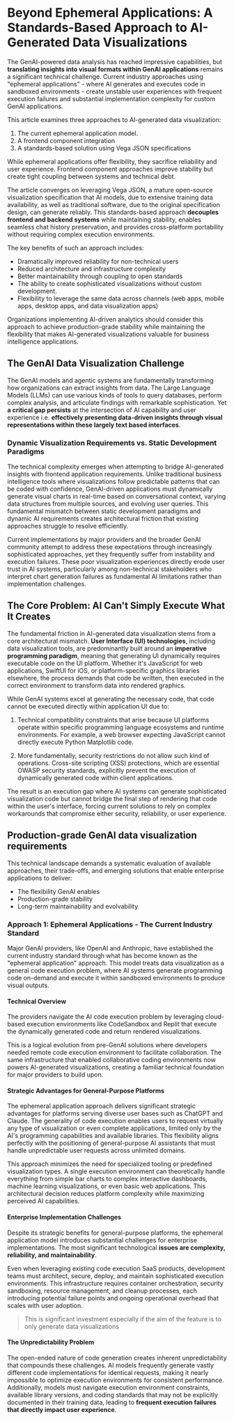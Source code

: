 # Beyond Ephemeral Applications: A Standards-Based Approach to AI-Generated Data Visualizations

The GenAI-powered data analysis has reached impressive capabilities, but **translating insights into visual formats within GenAI applications** remains a significant technical challenge. Current industry approaches using "ephemeral applications" - where AI generates and executes code in sandboxed environments - create unstable user experiences with frequent execution failures and substantial implementation complexity for custom GenAI applications.

This article examines three approaches to AI-generated data visualization:

1. The current ephemeral application model.
1. A frontend component integration
1. A standards-based solution using Vega JSON specifications 

While ephemeral applications offer flexibility, they sacrifice reliability and user experience. Frontend component approaches improve stability but create tight coupling between systems and technical debt.

The article converges on leveraging Vega JSON, a mature open-source visualization specification that AI models, due to extensive training data availability, as well as traditional software, due to the original specification design, can generate reliably. This standards-based approach **decouples frontend and backend systems** while maintaining stability, enables seamless chat history preservation, and provides cross-platform portability without requiring complex execution environments.

The key benefits of such an approach includes: 

- Dramatically improved reliability for non-technical users
- Reduced architecture and infrastructure complexity
- Better maintainability through coupling to open standards
- The ability to create sophisticated visualizations without custom development. 
- Flexibility to leverage the same data across channels (web apps, mobile apps, desktop apps, and data visualization apps)

Organizations implementing AI-driven analytics should consider this approach to achieve production-grade stability while maintaining the flexibility that makes AI-generated visualizations valuable for business intelligence applications.

## The GenAI Data Visualization Challenge

The GenAI models and agentic systems are fundamentally transforming how organizations can extract insights from data. The Large Language Models (LLMs) can use various kinds of tools to query databases, perform complex analysis, and articulate findings with remarkable sophistication. Yet **a critical gap persists** at the intersection of AI capability and user experience i.e. **effectively presenting data-driven insights through visual representations within these largely text based interfaces**.

### Dynamic Visualization Requirements vs. Static Development Paradigms

The technical complexity emerges when attempting to bridge AI-generated insights with frontend application requirements. Unlike traditional business intelligence tools where visualizations follow predictable patterns that can be coded with confidence, GenAI-driven applications must dynamically generate visual charts in real-time based on conversational context, varying data structures from multiple sources, and evolving user queries. This fundamental mismatch between static development paradigms and dynamic AI requirements creates architectural friction that existing approaches struggle to resolve efficiently.

Current implementations by major providers and the broader GenAI community attempt to address these expectations through increasingly sophisticated approaches, yet they frequently suffer from instability and execution failures. These poor visualization experiences directly erode user trust in AI systems, particularly among non-technical stakeholders who interpret chart generation failures as fundamental AI limitations rather than implementation challenges.


## The Core Problem: AI Can't Simply Execute What It Creates

The fundamental friction in AI-generated data visualization stems from a core architectural mismatch. **User Interface (UI) technologies**, including data visualization tools, are predominantly built around an **imperative programming paradigm**, meaning that generating UI dynamically requires executable code on the UI platform. Whether it's JavaScript for web applications, SwiftUI for iOS, or platform-specific graphics libraries elsewhere, the process demands that code be written, then executed in the correct environment to transform data into rendered graphics.

While GenAI systems excel at generating the necessary code, that code cannot be executed directly within application UI due to:

1. Technical compatibility constraints that arise because UI platforms operate within specific programming language ecosystems and runtime environments. For example, a web browser expecting JavaScript cannot directly execute Python Matplotlib code.

1. More fundamentally, security restrictions do not allow such kind of operations. Cross-site scripting (XSS) protections, which are essential OWASP security standards, explicitly prevent the execution of dynamically generated code within client applications.

The result is an execution gap where AI systems can generate sophisticated visualization code but cannot bridge the final step of rendering that code within the user's interface, forcing current solutions to rely on complex workarounds that compromise either security, reliability, or user experience.

## Production-grade GenAI data visualization requirements

This technical landscape demands a systematic evaluation of available approaches, their trade-offs, and emerging solutions that enable enterprise applications to deliver:

- The flexibility GenAI enables
- Production-grade stability
- Long-term maintainability and evolvability

### Approach 1: Ephemeral Applications - The Current Industry Standard

Major GenAI providers, like OpenAI and Anthropic, have established the current industry standard through what has become known as the "ephemeral application" approach. This model treats data visualization as a general code execution problem, where AI systems generate programming code on-demand and execute it within sandboxed environments to produce visual outputs.

#### Technical Overview

The providers navigate the AI code execution problem by leveraging cloud-based execution environments like CodeSandbox and Replit that execute the dynamically generated code and return rendered visualizations.

This is a logical evolution from pre-GenAI solutions where developers needed remote code execution environment to facilitate collaboration. The same infrastructure that enabled collaborative coding environments now powers AI-generated visualizations, creating a familiar technical foundation for major providers to build upon.

#### Strategic Advantages for General-Purpose Platforms

The ephemeral application approach delivers significant strategic advantages for platforms serving diverse user bases such as ChatGPT and Claude. The generality of code execution enables users to request virtually any type of visualization or even complete applications, limited only by the AI's programming capabilities and available libraries. This flexibility aligns perfectly with the positioning of general-purpose AI assistants that must handle unpredictable user requests across unlimited domains.

This approach minimizes the need for specialized tooling or predefined visualization types. A single execution environment can theoretically handle everything from simple bar charts to complex interactive dashboards, machine learning visualizations, or even basic web applications. This architectural decision reduces platform complexity while maximizing perceived AI capabilities.

#### Enterprise Implementation Challenges

Despite its strategic benefits for general-purpose platforms, the ephemeral application model introduces substantial challenges for enterprise implementations. The most significant technological **issues are complexity, reliability, and maintainability**.

Even when leveraging existing code execution SaaS products, development teams must architect, secure, deploy, and maintain sophisticated execution environments. This infrastructure requires container orchestration, security sandboxing, resource management, and cleanup processes, each introducing potential failure points and ongoing operational overhead that scales with user adoption.

> This is significant investment especially if the aim of the feature is to only generate data visualizations

#### The Unpredictability Problem

The open-ended nature of code generation creates inherent unpredictability that compounds these challenges. AI models frequently generate vastly different code implementations for identical requests, making it nearly impossible to optimize execution environments for consistent performance. Additionally, models must navigate execution environment constraints, available library versions, and coding standards that may not be explicitly documented in their training data, leading to **frequent execution failures that directly impact user experience**.
